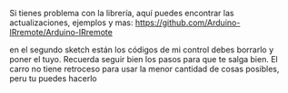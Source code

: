 Si tienes problema con la librería, aquí puedes encontrar las actualizaciones, ejemplos y mas:
https://github.com/Arduino-IRremote/Arduino-IRremote

en el segundo sketch están los códigos de mi control
debes borrarlo y poner el tuyo.
Recuerda seguir bien los pasos para que te salga bien.
El carro no tiene retroceso para usar la menor cantidad
de cosas posibles, peru tu puedes hacerlo
